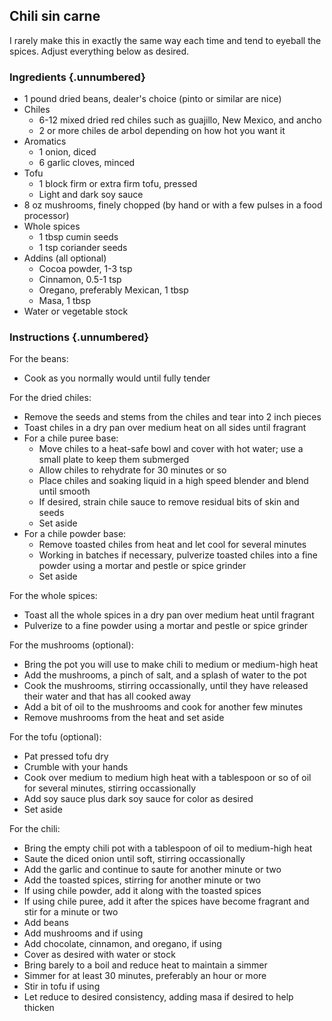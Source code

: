 ## Chili sin carne

I rarely make this in exactly the same way each time and tend to eyeball the
spices. Adjust everything below as desired.

### Ingredients {.unnumbered}

- 1 pound dried beans, dealer's choice (pinto or similar are nice)
- Chiles
  - 6-12 mixed dried red chiles such as guajillo, New Mexico, and ancho
  - 2 or more chiles de arbol depending on how hot you want it
- Aromatics
  - 1 onion, diced
  - 6 garlic cloves, minced
- Tofu
  - 1 block firm or extra firm tofu, pressed
  - Light and dark soy sauce
- 8 oz mushrooms, finely chopped (by hand or with a few pulses in a food processor)
- Whole spices
  - 1 tbsp cumin seeds
  - 1 tsp coriander seeds
- Addins (all optional)
  - Cocoa powder, 1-3 tsp
  - Cinnamon, 0.5-1 tsp
  - Oregano, preferably Mexican, 1 tbsp
  - Masa, 1 tbsp
- Water or vegetable stock

### Instructions {.unnumbered}

For the beans:

- Cook as you normally would until fully tender

For the dried chiles:

- Remove the seeds and stems from the chiles and tear into 2 inch pieces
- Toast chiles in a dry pan over medium heat on all sides until fragrant
- For a chile puree base:
  - Move chiles to a heat-safe bowl and cover with hot water; use a small plate
    to keep them submerged
  - Allow chiles to rehydrate for 30 minutes or so
  - Place chiles and soaking liquid in a high speed blender and blend until smooth
  - If desired, strain chile sauce to remove residual bits of skin and seeds
  - Set aside
- For a chile powder base:
  - Remove toasted chiles from heat and let cool for several minutes
  - Working in batches if necessary, pulverize toasted chiles into a fine powder
    using a mortar and pestle or spice grinder
  - Set aside

For the whole spices:

- Toast all the whole spices in a dry pan over medium heat until fragrant
- Pulverize to a fine powder using a mortar and pestle or spice grinder

For the mushrooms (optional):

- Bring the pot you will use to make chili to medium or medium-high heat
- Add the mushrooms, a pinch of salt, and a splash of water to the pot
- Cook the mushrooms, stirring occassionally, until they have released their
  water and that has all cooked away
- Add a bit of oil to the mushrooms and cook for another few minutes
- Remove mushrooms from the heat and set aside

For the tofu (optional):

- Pat pressed tofu dry
- Crumble with your hands
- Cook over medium to medium high heat with a tablespoon or so of oil for
  several minutes, stirring occassionally
- Add soy sauce plus dark soy sauce for color as desired
- Set aside

For the chili:

- Bring the empty chili pot with a tablespoon of oil to medium-high heat
- Saute the diced onion until soft, stirring occassionally
- Add the garlic and continue to saute for another minute or two
- Add the toasted spices, stirring for another minute or two
- If using chile powder, add it along with the toasted spices
- If using chile puree, add it after the spices have become fragrant and stir
  for a minute or two
- Add beans
- Add mushrooms and if using
- Add chocolate, cinnamon, and oregano, if using
- Cover as desired with water or stock
- Bring barely to a boil and reduce heat to maintain a simmer
- Simmer for at least 30 minutes, preferably an hour or more
- Stir in tofu if using
- Let reduce to desired consistency, adding masa if desired to help thicken
